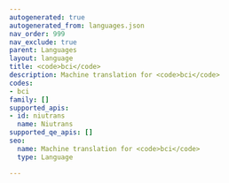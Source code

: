 ```yaml
---
autogenerated: true
autogenerated_from: languages.json
nav_order: 999
nav_exclude: true
parent: Languages
layout: language
title: <code>bci</code>
description: Machine translation for <code>bci</code>
codes:
- bci
family: []
supported_apis:
- id: niutrans
  name: Niutrans
supported_qe_apis: []
seo:
  name: Machine translation for <code>bci</code>
  type: Language

---
```


